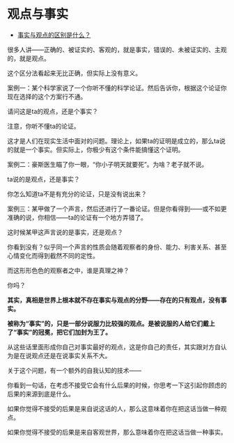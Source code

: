 # 观点与事实

- [事实与观点的区别是什么？](https://www.zhihu.com/question/21304080/answer/2235939694)


很多人讲——正确的、被证实的、客观的，就是事实，错误的、未被证实的、主观的，就是观点。

这个区分法看起来无比正确，但实际上没有意义。

案例一：某个科学家说了一个你听不懂的科学论证。然后告诉你，根据这个论证你现在选择的这个方案行不通。

请问这是ta的观点，还是个事实？

注意，你听不懂ta的论证。

这才是人们在现实生活中面对的问题。理论上，如果ta的证明是成立的，那么ta说的就是一个事实。但实际上，你极少有这个条件能搞懂这个证明。

案例二：豪斯医生瞄了你一眼，“你小子明天就要死”。为啥？老子就不说。

ta说的是观点，还是事实？

你怎么知道ta不是有充分的论证，只是没有说出来？

案例三：某甲做了一个声言，然后还进行了一番论证。但是你看得到——或不如更准确的说，你相信——ta的论证有一个地方弄错了。

这时候某甲这声言说的是事实，还是观点？

你看到没有？似乎同一个声言的性质会随着观察者的身份、能力、利害关系、甚至心情变化而得到截然不同的定性。

而这形形色色的观察者之中，谁是真理之神？

你吗？

**其实，真相是世界上根本就不存在事实与观点的分野——存在的只有观点，没有事实。**

**被称为“事实”的，只是一部分说服力比较强的观点。是被说服的人给它们戴上了“事实”的冠冕，把它们加封为王了。**

从这些话里面形成你自己对事实最好的观点，这是你自己的责任，其实跟对方自认为是在说观点还是在说事实关系不大。

  

关于这个问题，有一个额外的自我认知的技术——

你看到一句话，在考虑不接受它会有什么后果的时候，你思考一下这引起你顾虑的后果的来源到底是什么。

如果你觉得不接受的后果是来自说这话的人，那么这意味着你在把这话当做一种观点。

如果你觉得不接受的后果是来自客观世界，那么意味着你在把这话当做一种事实。